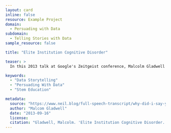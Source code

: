 ```yaml
---
layout: card
inline: false
resource: Example Project
domain:
  - Persuading with Data
subdomain:
  - Telling Stories with Data
sample_resource: false

title: "Elite Institution Cognitive Disorder"

teaser: >
  In this 2013 talk at Google's Zeitgeist conference, Malcolm Gladwell sets out to explain why, at almost every university in the United States, college students drop out of STEM majors at an alarmingly consistent rate. While Gladwell references data on STEM education throughout the talk, he frames his engagement with the statistics in the manner of a detective story to lend compelling narrative tension to his presentation. He examines student STEM degree attainment statistics at several universities, from Harvard to Hartwick, to advance his insight that earning a STEM degree appears to be a function of a student's class rank and not primarily a function of a student's cognitive abilities (e.g., standardized tests scores). To make this counterintuitive finding more palatable, Gladwell contextualizes his analysis of the data with a concept psychologists call "relative deprivation," which suggests that individuals generally assess their own abilities and aptitudes in comparison to those around them rather than on a global scale. Even highly-gifted STEM students at great schools, as Gladwell points out, are prone to feeling like they aren't cut out for STEM if they find themselves scoring in the bottom half of their class, and so they often leave STEM fields. Viewed through the lens of relative deprivation, STEM degree attainment trends is, Gladwell argues, "a matter not only of how smart you are, but of how smart you feel relative to your immediate peers." He ultimately contends that students (STEM and otherwise) who wish to pursue their passions should opt to attend a college where they are most likely to excel rather than go to the most prestigious college they get accepted to. Discussing Gladwell's talk with students makes for a very fruitful in-class discussion, as the topic is relevant to their college experience and the presentation offers a clear model for how to interpret data while also telling a story about the people, places, and institutions that surround that data.

keywords:
  - "Data Storytelling"
  - "Persuading With Data"
  - "Stem Education"

metadata:
  source: "https://www.neil.blog/full-speech-transcript/why-did-i-say-yes-to-speak-here-by-malcolm-gladwell"
  author: "Malcom Gladwell"
  date: "2013-09-16"
  license:
  citation: "Gladwell, Malcolm. 'Elite Institution Cognitive Disorder.' Google Zeitgeist Conference. Mountain View, CA. 16 September 2013. https://www.youtube.com/watch?v=3UEwbRWFZVc&t=1058s."
---
```

